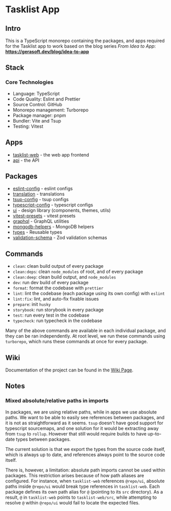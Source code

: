 # Tasklist App

## Intro

This is a TypeScript monorepo containing the packages, and apps required for the Tasklist app to work based on the blog series _From Idea to App_: **https://gerasoft.dev/blog/idea-to-app**

## Stack

### Core Technologies

- Language: TypeScript
- Code Quality: Eslint and Prettier
- Source Control: GitHub
- Monorepo management: Turborepo
- Package manager: pnpm
- Bundler: Vite and Tsup
- Testing: Vitest

## Apps

- [tasklist-web](./apps/tasklist-web/README.md) - the web app frontend
- [api](./apps/api/README.md) - the API

## Packages

- [eslint-config](./packages/eslint-config/README.md) - eslint configs
- [translation](./packages/translation/README.md) - translations
- [tsup-config](./packages/tsup-config/README.md) - tsup configs
- [typescript-config](./packages/typescript-config/README.md) - typescript configs
- [ui](./packages/ui/README.md) - design library (components, themes, utils)
- [vitest-presets](./packages/vitest-presets/README.md) - vitest presets
- [graphql](./packages/graphql/README.md) - GraphQL utilities
- [mongodb-helpers](./packages/mongodb-helpers/README.md) - MongoDB helpers
- [types](./packages/types/README.md) - Reusable types
- [validation-schema](./packages/validation-schema/README.md) - Zod validation schemas

## Commands

- `clean`: clean build output of every package
- `clean:deps`: clean `node_modules` of root, and of every package
- `clean:deep`: clean build output, and `node_modules`
- `dev`: run dev build of every package
- `format`: format the codebase with `prettier`
- `lint`: lint the codebase (each package using its own config) with `eslint`
- `lint:fix`: lint, and auto-fix fixable issues
- `prepare`: init `husky`
- `storybook`: run storybook in every package
- `test`: run every test in the codebase
- `typecheck`: run typecheck in the codebase

Many of the above commands are available in each individual package, and they can be ran independently. At root level, we run these commands using `turborepo`, which runs these commands at once for every package.

## Wiki

Documentation of the project can be found in the [Wiki Page](https://doc.clickup.com/9012226562/d/8cjqag2-3892/tasklist-wiki).

## Notes

### Mixed absolute/relative paths in imports

In packages, we are using relative paths, while in apps we use absolute paths. We want to be able to easily see references between packages, and it is not as straightforward as it seems. `tsup` doesn't have good support for typescript sourcemaps, and one solution for it would be extracting away from `tsup` to `rollup`. However that still would require builds to have up-to-date types between packages.

The current solution is that we export the types from the source code itself, which is always up to date, and references always point to the source code itself.

There is, however, a limitation: absolute path imports cannot be used within packages. This restriction arises because of how path aliases are configured. For instance, when `tasklist-web` references `@repo/ui`, absolute paths inside `@repo/ui` would break type references in `tasklist-web`. Each package defines its own path alias for `@` (pointing to its `src` directory). As a result, `@` in `tasklist-web` points to `tasklist-web/src`, while attempting to resolve `@` within `@repo/ui` would fail to locate the expected files.
